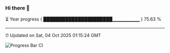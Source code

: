 ### Hi there 👋

⏳ Year progress { ██████████████████████▁▁▁▁▁▁▁▁ } 75.63 %

---

⏰ Updated on Sat, 04 Oct 2025 01:15:24 GMT

![Progress Bar CI](https://github.com/JuvenileQ/Progress-Bar-CI/workflows/main/badge.svg)
